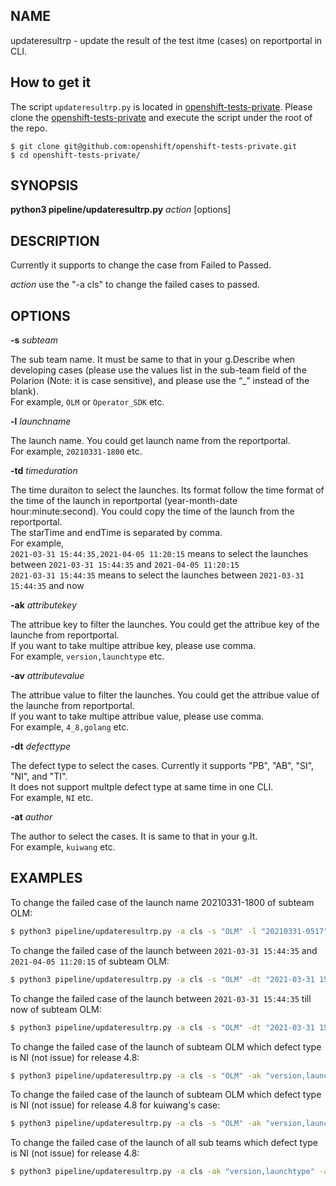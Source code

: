 
## NAME
updateresultrp - update the result of the test itme (cases) on reportportal in CLI.

## How to get it
The script `updateresultrp.py` is located in [openshift-tests-private](https://github.com/openshift/openshift-tests-private).
Please clone the [openshift-tests-private](https://github.com/openshift/openshift-tests-private) and execute the script under
the root of the repo.

```console
$ git clone git@github.com:openshift/openshift-tests-private.git
$ cd openshift-tests-private/
```

## SYNOPSIS
**python3 pipeline/updateresultrp.py**  _action_ [options]

## DESCRIPTION
Currently it supports to change the case from Failed to Passed.

  _action_ use the "-a cls" to change the failed cases to passed.


## OPTIONS

**-s** _subteam_

The sub team name. It must be same to that in your g.Describe when developing cases (please use the values list in the sub-team field of the Polarion (Note: it is case sensitive), and please use the “_” instead of the blank).  
For example, `OLM` or `Operator_SDK` etc.

**-l** _launchname_

The launch name. You could get launch name from the reportportal.  
For example, `20210331-1800` etc.

**-td** _timeduration_

The time duraiton to select the launches. Its format follow the time format of the time of the launch in reportportal (year-month-date hour:minute:second).
You could copy the time of the launch from the reportportal.  
The starTime and endTime is separated by comma.  
For example,  
`2021-03-31 15:44:35,2021-04-05 11:20:15` means to select the launches between `2021-03-31 15:44:35` and `2021-04-05 11:20:15`  
`2021-03-31 15:44:35` means to select the launches between `2021-03-31 15:44:35` and now  

**-ak** _attributekey_

The attribue key to filter the launches. You could get the attribue key of the launche from reportportal.  
If you want to take multipe attribue key, please use comma.  
For example, `version,launchtype` etc.

**-av** _attributevalue_

The attribue value to filter the launches. You could get the attribue value of the launche from reportportal.  
If you want to take multipe attribue value, please use comma.  
For example, `4_8,golang` etc.

**-dt** _defecttype_

The defect type to select the cases. Currently it supports "PB", "AB", "SI", "NI", and "TI".  
It does not support multple defect type at same time in one CLI.  
For example, `NI` etc.

**-at** _author_

The author to select the cases. It is same to that in your g.It.  
For example, `kuiwang` etc.  


## EXAMPLES

To change the failed case of the launch name 20210331-1800 of subteam OLM:
```sh
$ python3 pipeline/updateresultrp.py -a cls -s "OLM" -l "20210331-0517"
```

To change the failed case of the launch between `2021-03-31 15:44:35` and `2021-04-05 11:20:15` of subteam OLM:
```sh
$ python3 pipeline/updateresultrp.py -a cls -s "OLM" -dt "2021-03-31 15:44:35,2021-04-05 11:20:15"
```

To change the failed case of the launch between `2021-03-31 15:44:35` till now of subteam OLM:
```sh
$ python3 pipeline/updateresultrp.py -a cls -s "OLM" -dt "2021-03-31 15:44:35"
```

To change the failed case of the launch of subteam OLM which defect type is NI (not issue) for release 4.8:
```sh
$ python3 pipeline/updateresultrp.py -a cls -s "OLM" -ak "version,launchtype" -av "4_8,golang" -dt "NI"
```

To change the failed case of the launch of subteam OLM which defect type is NI (not issue) for release 4.8 for kuiwang's case:
```sh
$ python3 pipeline/updateresultrp.py -a cls -s "OLM" -ak "version,launchtype" -av "4_8,golang" -dt "NI" -at "kuiwang"
```

To change the failed case of the launch of all sub teams which defect type is NI (not issue) for release 4.8:
```sh
$ python3 pipeline/updateresultrp.py -a cls -ak "version,launchtype" -av "4_8,golang" -dt "NI"
```

